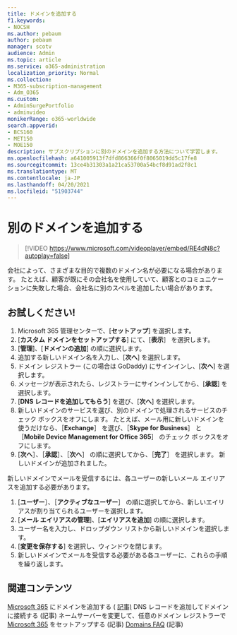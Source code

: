```yaml
---
title: ドメインを追加する
f1.keywords:
- NOCSH
ms.author: pebaum
author: pebaum
manager: scotv
audience: Admin
ms.topic: article
ms.service: o365-administration
localization_priority: Normal
ms.collection:
- M365-subscription-management
- Adm_O365
ms.custom:
- AdminSurgePortfolio
- adminvideo
monikerRange: o365-worldwide
search.appverid:
- BCS160
- MET150
- MOE150
description: サブスクリプションに別のドメインを追加する方法について学習します。
ms.openlocfilehash: a641005913f7dfd866366f0f8065019dd5c17fe8
ms.sourcegitcommit: 13ce4b31303a1a21ca53700a54bcf8d91ad2f8c1
ms.translationtype: MT
ms.contentlocale: ja-JP
ms.lasthandoff: 04/20/2021
ms.locfileid: "51903744"
---
```

# <a name="add-another-domain"></a>別のドメインを追加する

> [!VIDEO https://www.microsoft.com/videoplayer/embed/RE4dN8c?autoplay=false]

会社によって、さまざまな目的で複数のドメイン名が必要になる場合があります。 たとえば、顧客が既にその会社名を使用していて、顧客とのコミュニケーションに失敗した場合、会社名に別のスペルを追加したい場合があります。

## <a name="try-it"></a>お試しください!

1. Microsoft 365 管理センターで、[**セットアップ**] を選択します。
1. [**カスタム ドメインをセットアップする**] にて、[**表示**］ を選択します。
1. [**管理**]、[**ドメインの追加**] の順に選択します。
1. 追加する新しいドメイン名を入力し、[**次へ**] を選択します。
1. ドメイン レジストラー (この場合は GoDaddy) にサインインし、[**次へ**] を選択します。
1. メッセージが表示されたら、レジストラーにサインインしてから、[**承認**] を選択します。
1. [**DNS レコードを追加してもらう**] を選び、[**次へ**] を選択します。
1. 新しいドメインのサービスを選び、別のドメインで処理されるサービスのチェック ボックスをオフにします。 たとえば、メール用に新しいドメインを使うだけなら、［**Exchange**］ を選び、［**Skype for Business**］ と ［**Mobile Device Management for Office 365**］ のチェック ボックスをオフにします。
1. [**次へ**］、［**承認**］、［**次へ**］ の順に選択してから、［**完了**］ を選択します。 新しいドメインが追加されました。

新しいドメインでメールを受信するには、各ユーザーの新しいメール エイリアスを追加する必要があります。

1. [**ユーザー**］、［**アクティブなユーザー**］ の順に選択してから、新しいエイリアスが割り当てられるユーザーを選択します。
1. [**メール エイリアスの管理**]、[**エイリアスを追加**] の順に選択します。
1. ユーザー名を入力し、ドロップダウン リストから新しいドメインを選択します。
1. [**変更を保存する**] を選択し、ウィンドウを閉じます。
1. 新しいドメインでメールを受信する必要がある各ユーザーに、これらの手順を繰り返します。

## <a name="related-content"></a>関連コンテンツ

[Microsoft 365](https://docs.microsoft.com/microsoft-365/admin/setup/add-domain) にドメインを追加する ( [記事)](https://docs.microsoft.com/microsoft-365/admin/get-help-with-domains/create-dns-records-at-any-dns-hosting-provider) DNS レコードを追加してドメインに接続する (記事) ネームサーバーを変更して、任意のドメイン レジストラーで [Microsoft 365](https://docs.microsoft.com/microsoft-365/admin/get-help-with-domains/change-nameservers-at-any-domain-registrar) をセットアップする (記事) [Domains FAQ](https://docs.microsoft.com/microsoft-365/admin/setup/domains-faq) (記事)